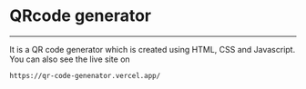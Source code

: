 # QRcode generator
---
It is a QR code generator which is created using HTML, CSS and Javascript. You can also see the live site on
```
https://qr-code-genenator.vercel.app/
```
